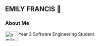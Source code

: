 ## EMILY FRANCIS 👋

<h3> About Me </h3>
Year 3 Software Engineering Student

<img align="left" src="https://raw.githubusercontent.com/rahuldkjain/github-profile-readme-generator/master/src/images/icons/Social/linked-in-alt.svg" alt="emily francis" height="30" width="40" />
<p align="left">
<a href="https://www.linkedin.com/in/emily-francis-072419312/" target="Emily Francis"></a>
</p>
